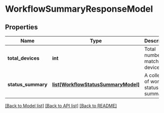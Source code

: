 # WorkflowSummaryResponseModel

## Properties
Name | Type | Description | Notes
------------ | ------------- | ------------- | -------------
**total_devices** | **int** | Total number of matching devices. | 
**status_summary** | [**list[WorkflowStatusSummaryModel]**](WorkflowStatusSummaryModel.md) | A collection of workflow status summaries. | 

[[Back to Model list]](../README.md#documentation-for-models) [[Back to API list]](../README.md#documentation-for-api-endpoints) [[Back to README]](../README.md)



